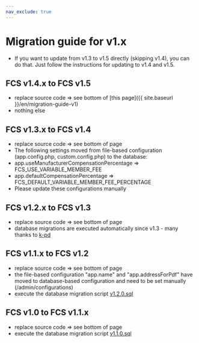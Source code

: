 ```yaml
---
nav_exclude: true
---
```


# Migration guide for v1.x

* If you want to update from v1.3 to v1.5 directly (skipping v1.4), you can do that. Just follow the instructions for updating to v1.4 and v1.5.

## FCS v1.4.x to FCS v1.5
* replace source code => see bottom of [this page]({{ site.baseurl }}/en/migration-guide-v1)
* nothing else

## FCS v1.3.x to FCS v1.4
* replace source code => see bottom of page
* The following settings moved from file-based configuration (app.config.php, custom.config.php) to the database:
* app.useManufacturerCompensationPercentage => FCS\_USE\_VARIABLE\_MEMBER\_FEE
* app.defaultCompensationPercentage => FCS\_DEFAULT\_VARIABLE\_MEMBER\_FEE\_PERCENTAGE
* Please update these configurations manually

## FCS v1.2.x to FCS v1.3
* replace source code => see bottom of page
* database migrations are executed automatically since v1.3 - many thanks to [k-pd](https://github.com/k-pd)

## FCS v1.1.x to FCS v1.2
* replace source code => see bottom of page
* the file-based configuration "app.name" and "app.addressForPdf" have moved to database-based configuration and need to be set manually (/admin/configurations)
* execute the database migration script [v1.2.0.sql]({{site.repo_url}}/blob/v1.5.0/Config/sql/migrations/v1.2.0.sql)

## FCS v1.0 to FCS v1.1.x
* replace source code => see bottom of page
* execute the database migration script [v1.1.0.sql]({{site.repo_url}}/blob/v1.5.0/Config/sql/migrations/v1.1.0.sql)
